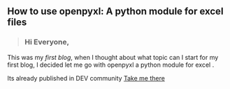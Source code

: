 ## How to use openpyxl: A python module for excel files

> ### Hi Everyone,

This was my *first blog*, when I thought about what topic can I start for my first blog, I decided let me go with openpyxl a python module for excel .

Its already published in DEV community [Take me there](https://dev.to/shijoshaji/how-to-use-openpyxl-a-python-module-for-excel-files-1o85)